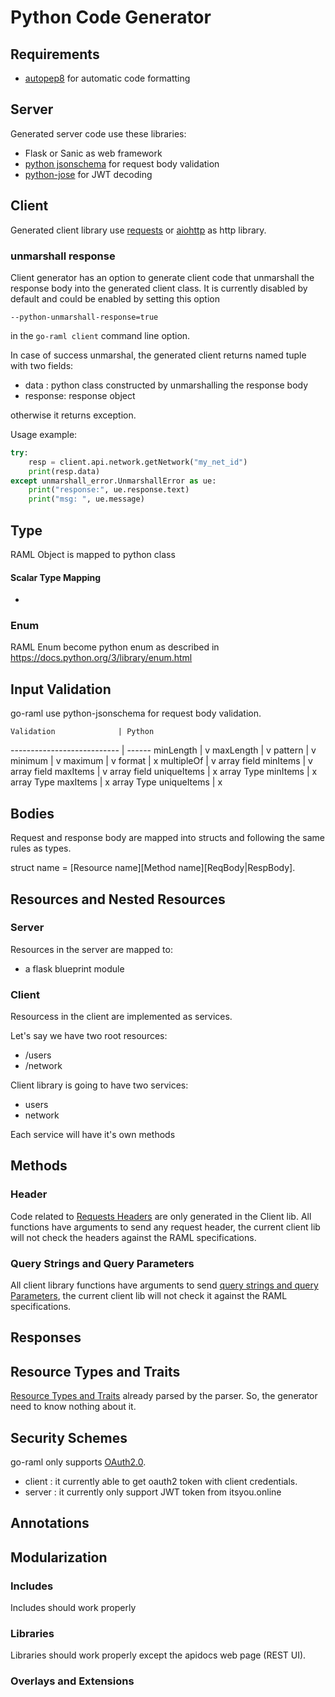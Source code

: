 # Python Code Generator

## Requirements

- [autopep8](https://pypi.python.org/pypi/autopep8) for automatic code formatting

## Server

Generated server code use these libraries:

- Flask or Sanic as web framework
- [python jsonschema](https://pypi.python.org/pypi/jsonschema) for request body validation
- [python-jose](https://github.com/mpdavis/python-jose) for JWT decoding

## Client

Generated client library use [requests](http://docs.python-requests.org/en/master/) or 
[aiohttp](http://aiohttp.readthedocs.io/en/stable/) as http library.

### unmarshall response

Client generator has an option to generate client code that unmarshall the response
body into the generated client class.
It is currently disabled by default and could be enabled by setting this option

```
--python-unmarshall-response=true
```
in the `go-raml client` command line option.

In case of success unmarshal, the generated client returns named tuple with two fields:
- data : python class constructed by unmarshalling the response body
- response: response object

otherwise it returns exception.

Usage example:

```python
try:
    resp = client.api.network.getNetwork("my_net_id")
    print(resp.data)
except unmarshall_error.UnmarshallError as ue:
    print("response:", ue.response.text)
    print("msg: ", ue.message)
```


## Type

RAML Object is mapped to python class


#### Scalar Type Mapping

-

### Enum

RAML Enum become python enum as described in https://docs.python.org/3/library/enum.html

## Input Validation

go-raml use python-jsonschema for request body validation.

    Validation              | Python
--------------------------- | ------
 minLength                  |   v
 maxLength                  |   v
 pattern                    |   v
 minimum                    |   v
 maximum                    |   v
 format                     |   x
 multipleOf                 |   v
 array field minItems       |   v
 array field maxItems       |   v
 array field uniqueItems    |   x
 array Type minItems        |   x
 array Type maxItems        |   x
 array Type uniqueItems     |   x


## Bodies
Request  and response body are mapped into structs
and following the same rules as types.

struct name = [Resource name][Method name][ReqBody|RespBody].


## Resources and Nested Resources

### Server

Resources in the server are mapped to:

- a flask blueprint module

### Client

Resourcess in the client are implemented as services.

Let's say we have two root resources:
- /users
- /network

Client library is going to have two services:
- users
- network

Each service will have it's own methods


## Methods

### Header

Code related to [Requests Headers](https://github.com/raml-org/raml-spec/blob/master/versions/raml-10/raml-10.md/#headers) are only generated in the Client lib. All functions have arguments to send any request header, the current client lib will not check the headers against the RAML specifications.



### Query Strings and Query Parameters

All client library functions have arguments to send [query strings and query Parameters](https://github.com/raml-org/raml-spec/blob/master/versions/raml-10/raml-10.md/#query-strings-and-query-parameters), the current client lib will not check it against the RAML specifications.


## Responses

## Resource Types and Traits

[Resource Types and Traits](https://github.com/raml-org/raml-spec/blob/master/versions/raml-10/raml-10.md/#resource-types-and-traits) already parsed by the parser. So, the generator need to know nothing about it.

## Security Schemes

go-raml only supports [OAuth2.0](https://github.com/raml-org/raml-spec/blob/master/versions/raml-10/raml-10.md/#oauth-20).

- client : it currently able to get oauth2 token with client credentials.
- server : it currently only support JWT token from itsyou.online

## Annotations

## Modularization

### Includes

Includes should work properly

### Libraries

Libraries should work properly except the apidocs web page (REST UI).


### Overlays and Extensions

